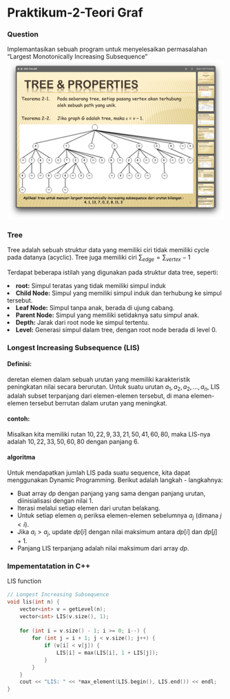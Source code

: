 # Praktikum-2-Teori Graf

### Question

Implemantasikan sebuah program untuk menyelesaikan permasalahan “Largest Monotonically Increasing Subsequence”
![soal](soal.jpg)

### Tree

Tree adalah sebuah struktur data yang memiliki ciri tidak memiliki cycle pada datanya (acyclic). Tree juga memiliki ciri $\sum_{edge} = \sum_{vertex} - 1$

Terdapat beberapa istilah yang digunakan pada struktur data tree, seperti:
<l>
<li><b>root:</b> Simpul teratas yang tidak memiliki simpul induk</li>
<li><b>Child Node:</b> Simpul yang memiliki simpul induk dan terhubung ke simpul tersebut.</li>
<li><b>Leaf Node:</b> Simpul tanpa anak, berada di ujung cabang.</li>
<li><b>Parent Node:</b> Simpul yang memiliki setidaknya satu simpul anak.</li>
<li><b>Depth:</b> Jarak dari root node ke simpul tertentu.</li>
<li><b>Level:</b> Generasi simpul dalam tree, dengan root node berada di level 0.</li>
</l>

### Longest Increasing Subsequence (LIS)

#### Definisi:
deretan elemen dalam sebuah urutan yang memiliki karakteristik peningkatan nilai secara berurutan.
Untuk suatu urutan $a_1, a_2, a_2, …, a_n$, LIS adalah subset terpanjang dari elemen-elemen tersebut, di mana elemen-elemen tersebut berrutan dalam urutan yang meningkat.

#### contoh:
Misalkan kita memiliki rutan $10, 22, 9, 33, 21, 50, 41, 60, 80$, maka LIS-nya adalah $10, 22, 33, 50, 60, 80$ dengan panjang 6.

#### algoritma
Untuk mendapatkan jumlah LIS pada suatu sequence, kita dapat menggunakan Dynamic Programming. Berikut adalah langkah - langkahnya:
* Buat array dp dengan panjang yang sama dengan panjang urutan, diinisialisasi dengan nilai 1.
* Iterasi melalui setiap elemen dari urutan belakang.
* Untuk setiap elemen $a_i$ periksa elemen-elemen sebelumnya $a_j$ (dimana $j < i$).
* Jika $a_i > a_j$, update $dp[i]$ dengan nilai maksimum antara $dp[i]$ dan $dp[j] + 1$.
* Panjang LIS terpanjang adalah nilai maksimum dari array $dp$.

### Impementatation in C++

LIS function

```cpp
// Longest Increasing Subsequence
void lis(int n) {
    vector<int> v = getLevel(n);
    vector<int> LIS(v.size(), 1);

    for (int i = v.size() - 1; i >= 0; i--) {
        for (int j = i + 1; j < v.size(); j++) {
            if (v[i] < v[j]) {
                LIS[i] = max(LIS[i], 1 + LIS[j]);
            }
        }
    }
    cout << "LIS: " << *max_element(LIS.begin(), LIS.end()) << endl;
}
```
